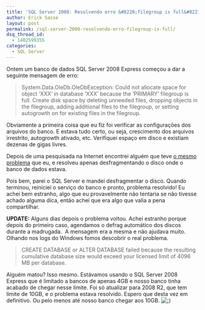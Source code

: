 ```yaml
---
title: 'SQL Server 2008: Resolvendo erro &#8220;filegroup is full&#8221;'
author: Erick Sasse
layout: post
permalink: /sql-server-2008-resolvendo-erro-filegroup-is-full/
dsq_thread_id:
  - 1402599355
categories:
  - SQL Server
---
```

Ontem um banco de dados SQL Server 2008 Express começou a dar a seguinte mensagem de erro:

> System.Data.OleDb.OleDbException: Could not allocate space for object &#8216;XXX&#8217; in database &#8216;XXX&#8217; because the &#8216;PRIMARY&#8217; filegroup is full. Create disk space by deleting unneeded files, dropping objects in the filegroup, adding additional files to the filegroup, or setting autogrowth on for existing files in the filegroup.

Obviamente a primeira coisa que eu fiz foi verificar as configurações dos arquivos do banco. E estava tudo certo, ou seja, crescimento dos arquivos irrestrito, autogrowth ativado, etc. Verifiquei espaço em disco e existiam dezenas de gigas livres.

Depois de uma pesquisada na Internet encontrei alguém que teve <a href="http://stackoverflow.com/questions/1951647/primary-filegroup-is-full-in-sql-server-2008-standard-for-no-apparent-reason" target="_blank">o mesmo problema</a> que eu, e resolveu apenas desfragmentando o disco onde o banco de dados estava.

Pois bem, parei o SQL Server e mandei desfragmentar o disco. Quando terminou, reiniciei o serviço do banco e pronto, problema resolvido! Eu achei bem estranho, algo que eu provavelmente não tentaria se não tivesse achado alguma dica, então achei que era algo que valia a pena compartilhar.

**UPDATE:** Alguns dias depois o problema voltou. Achei estranho porque depois do primeiro caso, agendamos o defrag automático dos discos durante a madrugada.  A mensagem era a mesma e não ajudava muito. Olhando nos logs do Windows fomos descobrir o real problema.

> CREATE DATABASE or ALTER DATABASE failed because the resulting cumulative database size would exceed your licensed limit of 4096 MB per database.

Alguém matou? Isso mesmo. Estávamos usando o SQL Server 2008 Express que é limitado a bancos de apenas 4GB e nosso banco tinha acabado de chegar nesse limite. Foi só atualizar para 2008 R2, que tem limite de 10GB, e o problema estava resolvido. Espero que desta vez em definitivo. Ou pelo menos até nosso banco chegar aos 10GB. <img src="http://www.ericksasse.com.br/wp-includes/images/smilies/icon_wink.gif" alt=";)" class="wp-smiley" />